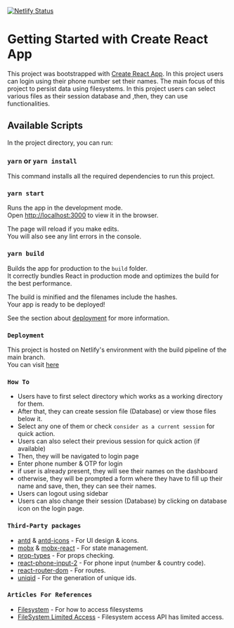 [![Netlify Status](https://api.netlify.com/api/v1/badges/fcb8e9ac-9b31-4fb0-a1ef-b9d63088564e/deploy-status)](https://app.netlify.com/sites/yg-drivelah-assignment/deploys)

# Getting Started with Create React App

This project was bootstrapped with [Create React App](https://github.com/facebook/create-react-app).
In this project users can login using their phone number set their names. The main focus of this project to persist data using filesystems. In this project users can select various files as their session database and ,then, they can use functionalities.

## Available Scripts

In the project directory, you can run:

### `yarn` or `yarn install`

This command installs all the required dependencies to run this project.

### `yarn start`

Runs the app in the development mode.\
Open [http://localhost:3000](http://localhost:3000) to view it in the browser.

The page will reload if you make edits.\
You will also see any lint errors in the console.

### `yarn build`

Builds the app for production to the `build` folder.\
It correctly bundles React in production mode and optimizes the build for the best performance.

The build is minified and the filenames include the hashes.\
Your app is ready to be deployed!

See the section about [deployment](https://facebook.github.io/create-react-app/docs/deployment) for more information.

### `Deployment`

This project is hosted on Netlify's environment with the build pipeline of the main branch. \
You can visit [here](https://yg-drivelah-assignment.netlify.app/)

### `How To`

- Users have to first select directory which works as a working directory for them.
- After that, they can create session file (Database) or view those files below it.
- Select any one of them or check `consider as a current session` for quick action.
- Users can also select their previous session for quick action (if available)
- Then, they will be navigated to login page
- Enter phone number & OTP for login
- if user is already present, they will see their names on the dashboard
- otherwise, they will be prompted a form where they have to fill up their name and save, then, they can see their names.
- Users can logout using sidebar
- Users can also change their session (Database) by clicking on database icon on the login page.

### `Third-Party packages`

- [antd](https://www.npmjs.com/package/antd) & [antd-icons](https://www.npmjs.com/package/@ant-design/icons) - For UI design & icons.
- [mobx](https://www.npmjs.com/package/mobx) & [mobx-react](https://www.npmjs.com/package/mobx-react) - For state management.
- [prop-types](https://www.npmjs.com/package/prop-types) - For props checking.
- [react-phone-input-2](https://www.npmjs.com/package/react-phone-input-2) - For phone input (number & country code).
- [react-router-dom](https://www.npmjs.com/package/react-router-dom) - For routes.
- [uniqid](https://www.npmjs.com/package/uniqid) - For the generation of unique ids.

### `Articles For References`

- [Filesystem](https://web.dev/file-system-access/) - For how to access filesystems
- [FileSystem Limited Access](https://caniuse.com/?search=showSaveFilePicker) - Filesystem access API has limited access.

